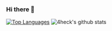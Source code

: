 ### Hi there 👋

<!--
**Evelona/Evelona** is a ✨ _special_ ✨ repository because its `README.md` (this file) appears on your GitHub profile.

Here are some ideas to get you started:

- 🔭 I’m currently working on ...
- 🌱 I’m currently learning ...
- 👯 I’m looking to collaborate on ...
- 🤔 I’m looking for help with ...
- 💬 Ask me about ...
- 📫 How to reach me: ...
- 😄 Pronouns: ...
- ⚡ Fun fact: ...
-->

[![Top Languages](https://github-readme-stats.vercel.app/api/top-langs/?username=Evelona&layout=compact)]()
![4heck's github stats](https://github-readme-stats.vercel.app/api?username=Evelona&show_icons=true&include_all_commits=true&count_private=true)
